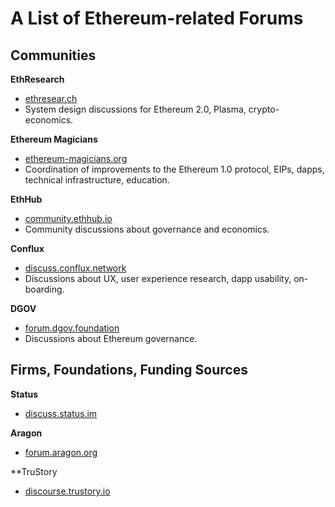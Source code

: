 # A List of Ethereum-related Forums 

## Communities

**EthResearch**
- [ethresear.ch](https://ethresear.ch/)
- System design discussions for Ethereum 2.0, Plasma, crypto-economics.

**Ethereum Magicians**
- [ethereum-magicians.org](https://ethereum-magicians.org)
- Coordination of improvements to the Ethereum 1.0 protocol, EIPs, dapps, technical infrastructure, education.

**EthHub**
- [community.ethhub.io](https://community.ethhub.io/)
- Community discussions about governance and economics.

**Conflux**
- [discuss.conflux.network](http://discuss.conflux.network/)
- Discussions about UX, user experience research, dapp usability, on-boarding. 

**DGOV**
- [forum.dgov.foundation](https://forum.dgov.foundation/)
- Discussions about Ethereum governance.


## Firms, Foundations, Funding Sources

**Status**
- [discuss.status.im](https://discuss.status.im/)

**Aragon**
- [forum.aragon.org](https://forum.aragon.org/)

**TruStory 
- [discourse.trustory.io](https://discourse.trustory.io)

